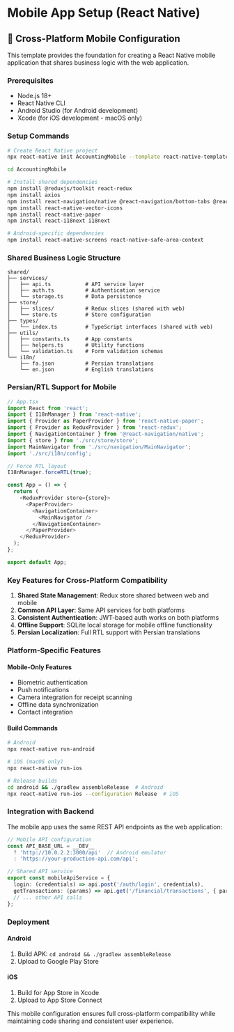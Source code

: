 # Mobile App Setup (React Native)

## 📱 Cross-Platform Mobile Configuration

This template provides the foundation for creating a React Native mobile application that shares business logic with the web application.

### Prerequisites
- Node.js 18+
- React Native CLI
- Android Studio (for Android development)
- Xcode (for iOS development - macOS only)

### Setup Commands

```bash
# Create React Native project
npx react-native init AccountingMobile --template react-native-template-typescript

cd AccountingMobile

# Install shared dependencies
npm install @reduxjs/toolkit react-redux
npm install axios
npm install react-navigation/native @react-navigation/bottom-tabs @react-navigation/drawer
npm install react-native-vector-icons
npm install react-native-paper
npm install react-i18next i18next

# Android-specific dependencies
npm install react-native-screens react-native-safe-area-context
```

### Shared Business Logic Structure

```
shared/
├── services/
│   ├── api.ts           # API service layer
│   ├── auth.ts          # Authentication service
│   └── storage.ts       # Data persistence
├── store/
│   ├── slices/          # Redux slices (shared with web)
│   └── store.ts         # Store configuration
├── types/
│   └── index.ts         # TypeScript interfaces (shared with web)
├── utils/
│   ├── constants.ts     # App constants
│   ├── helpers.ts       # Utility functions
│   └── validation.ts    # Form validation schemas
└── i18n/
    ├── fa.json          # Persian translations
    └── en.json          # English translations
```

### Persian/RTL Support for Mobile

```typescript
// App.tsx
import React from 'react';
import { I18nManager } from 'react-native';
import { Provider as PaperProvider } from 'react-native-paper';
import { Provider as ReduxProvider } from 'react-redux';
import { NavigationContainer } from '@react-navigation/native';
import { store } from './src/store/store';
import MainNavigator from './src/navigation/MainNavigator';
import './src/i18n/config';

// Force RTL layout
I18nManager.forceRTL(true);

const App = () => {
  return (
    <ReduxProvider store={store}>
      <PaperProvider>
        <NavigationContainer>
          <MainNavigator />
        </NavigationContainer>
      </PaperProvider>
    </ReduxProvider>
  );
};

export default App;
```

### Key Features for Cross-Platform Compatibility

1. **Shared State Management**: Redux store shared between web and mobile
2. **Common API Layer**: Same API services for both platforms
3. **Consistent Authentication**: JWT-based auth works on both platforms
4. **Offline Support**: SQLite local storage for mobile offline functionality
5. **Persian Localization**: Full RTL support with Persian translations

### Platform-Specific Features

#### Mobile-Only Features
- Biometric authentication
- Push notifications
- Camera integration for receipt scanning
- Offline data synchronization
- Contact integration

#### Build Commands

```bash
# Android
npx react-native run-android

# iOS (macOS only)
npx react-native run-ios

# Release builds
cd android && ./gradlew assembleRelease  # Android
npx react-native run-ios --configuration Release  # iOS
```

### Integration with Backend

The mobile app uses the same REST API endpoints as the web application:

```typescript
// Mobile API configuration
const API_BASE_URL = __DEV__ 
  ? 'http://10.0.2.2:3000/api'  // Android emulator
  : 'https://your-production-api.com/api';

// Shared API service
export const mobileApiService = {
  login: (credentials) => api.post('/auth/login', credentials),
  getTransactions: (params) => api.get('/financial/transactions', { params }),
  // ... other API calls
};
```

### Deployment

#### Android
1. Build APK: `cd android && ./gradlew assembleRelease`
2. Upload to Google Play Store

#### iOS
1. Build for App Store in Xcode
2. Upload to App Store Connect

This mobile configuration ensures full cross-platform compatibility while maintaining code sharing and consistent user experience.